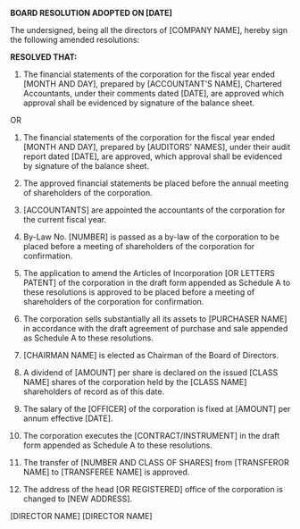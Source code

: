**BOARD RESOLUTION ADOPTED ON \[DATE\]**

The undersigned, being all the directors of \[COMPANY NAME\], hereby
sign the following amended resolutions:

**RESOLVED THAT:**

1.  The financial statements of the corporation for the fiscal year
    ended \[MONTH AND DAY\], prepared by \[ACCOUNTANT'S NAME\],
    Chartered Accountants, under their comments dated \[DATE\], are
    approved which approval shall be evidenced by signature of the
    balance sheet.

OR

1.  The financial statements of the corporation for the fiscal year
    ended \[MONTH AND DAY\], prepared by \[AUDITORS\' NAMES\], under
    their audit report dated \[DATE\], are approved, which approval
    shall be evidenced by signature of the balance sheet.

2.  The approved financial statements be placed before the annual
    meeting of shareholders of the corporation.

3.  \[ACCOUNTANTS\] are appointed the accountants of the corporation for
    the current fiscal year.

4.  By-Law No. \[NUMBER\] is passed as a by-law of the corporation to be
    placed before a meeting of shareholders of the corporation for
    confirmation.

5.  The application to amend the Articles of Incorporation \[OR LETTERS
    PATENT\] of the corporation in the draft form appended as Schedule A
    to these resolutions is approved to be placed before a meeting of
    shareholders of the corporation for confirmation.

6.  The corporation sells substantially all its assets to \[PURCHASER
    NAME\] in accordance with the draft agreement of purchase and sale
    appended as Schedule A to these resolutions.

7.  \[CHAIRMAN NAME\] is elected as Chairman of the Board of Directors.

8.  A dividend of \[AMOUNT\] per share is declared on the issued \[CLASS
    NAME\] shares of the corporation held by the \[CLASS NAME\]
    shareholders of record as of this date.

9.  The salary of the \[OFFICER\] of the corporation is fixed at
    \[AMOUNT\] per annum effective \[DATE\].

10. The corporation executes the \[CONTRACT/INSTRUMENT\] in the draft
    form appended as Schedule A to these resolutions.

11. The transfer of \[NUMBER AND CLASS OF SHARES\] from \[TRANSFEROR
    NAME\] to \[TRANSFEREE NAME\] is approved.

12. The address of the head \[OR REGISTERED\] office of the corporation
    is changed to \[NEW ADDRESS\].

\[DIRECTOR NAME\] \[DIRECTOR NAME\]
